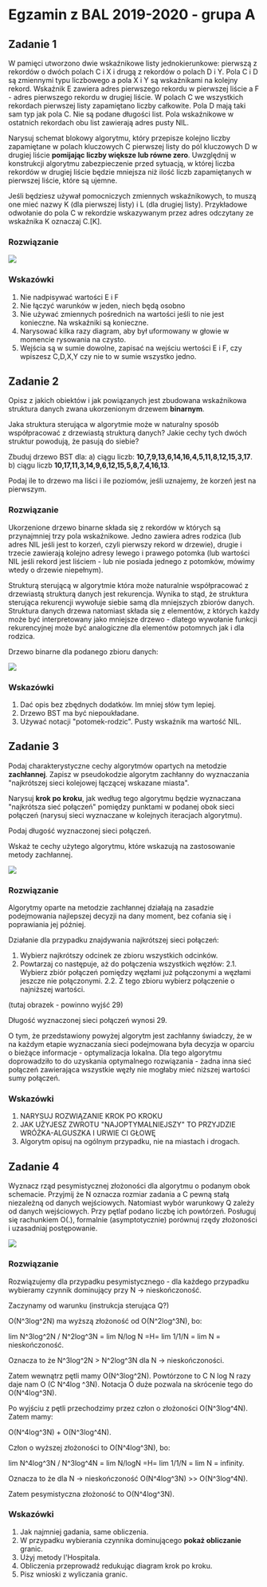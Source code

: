 # Egzamin z BAL 2019-2020 - grupa A

## Zadanie 1

W pamięci utworzono dwie wskaźnikowe listy jednokierunkowe: pierwszą z rekordów o dwóch polach C i X i drugą z rekordów o polach D i Y. Pola C i D są zmiennymi typu liczbowego a pola X i Y są wskaźnikami na kolejny rekord. Wskaźnik E zawiera adres pierwszego rekordu w pierwszej liście a F - adres pierwszego rekordu w drugiej liście. W polach C we wszystkich rekordach pierwszej listy zapamiętano liczby całkowite. Pola D mają taki sam typ jak pola C. Nie są podane długości list. Pola wskaźnikowe w ostatnich rekordach obu list zawierają adres pusty NIL.

Narysuj schemat blokowy algorytmu, który przepisze kolejno liczby zapamiętane w polach kluczowych C pierwszej listy do pól kluczowych D w drugiej liście **pomijając liczby większe lub równe zero**. Uwzględnij w konstrukcji algorytmu zabezpieczenie przed sytuacją, w której liczba rekordów w drugiej liście będzie mniejsza niż ilość liczb zapamiętanych w pierwszej liście, które są ujemne.

Jeśli będziesz używał pomocniczych zmiennych wskaźnikowych, to muszą one mieć nazwy K (dla pierwszej listy) i L (dla drugiej listy). Przykładowe odwołanie do pola C w rekordzie wskazywanym przez adres odczytany ze wskaźnika K oznaczaj C.[K].

### Rozwiązanie

![](./images/flowchart.png)

### Wskazówki

1. Nie nadpisywać wartości E i F
2. Nie łączyć warunków w jeden, niech będą osobno
3. Nie używać zmiennych pośrednich na wartości jeśli to nie jest konieczne. Na wskaźniki są konieczne.
4. Narysować kilka razy diagram, aby był uformowany w głowie w momencie rysowania na czysto.
5. Wejścia są w sumie dowolne, zapisać na wejściu wertości E i F, czy wpiszesz C,D,X,Y czy nie to w sumie wszystko jedno.

## Zadanie 2

Opisz z jakich obiektów i jak powiązanych jest zbudowana wskaźnikowa struktura danych zwana ukorzenionym drzewem **binarnym**.

Jaka struktura sterująca w algorytmie może w naturalny sposób współpracować z drzewiastą strukturą danych? Jakie cechy tych dwóch struktur powodują, że pasują do siebie?

Zbuduj drzewo BST dla:
a) ciągu liczb: **10,7,9,13,6,14,16,4,5,11,8,12,15,3,17**.
b) ciągu liczb **10,17,11,3,14,9,6,12,15,5,8,7,4,16,13**.

Podaj ile to drzewo ma liści i ile poziomów, jeśli uznajemy, że korzeń jest na pierwszym.

### Rozwiązanie

Ukorzenione drzewo binarne składa się z rekordów w których są przynajmniej trzy pola wskaźnikowe. Jedno zawiera adres rodzica (lub adres NIL jeśli jest to korzeń, czyli pierwszy rekord w drzewie), drugie i trzecie zawierają kolejno adresy lewego i prawego potomka (lub wartości NIL jeśli rekord jest liściem - lub nie posiada jednego z potomków, mówimy wtedy o drzewie niepełnym).

Strukturą sterującą w algorytmie która może naturalnie współpracować z drzewiastą strukturą danych jest rekurencja. Wynika to stąd, że struktura sterująca rekurencji wywołuje siebie samą dla mniejszych zbiorów danych. Struktura danych drzewa natomiast składa się z elementów, z których każdy może być interpretowany jako mniejsze drzewo - dlatego wywołanie funkcji rekurencyjnej może być analogiczne dla elementów potomnych jak i dla rodzica.

Drzewo binarne dla podanego zbioru danych:

![](./images/tree.png)

### Wskazówki

1. Dać opis bez zbędnych dodatków. Im mniej słów tym lepiej.
2. Drzewo BST ma być niepoukładane.
3. Używać notacji "potomek-rodzic". Pusty wskaźnik ma wartość NIL.

## Zadanie 3

Podaj charakterystyczne cechy algorytmów opartych na metodzie **zachłannej**. Zapisz w pseudokodzie algorytm zachłanny do wyznaczania "najkrótszej sieci kolejowej łączącej wskazane miasta".

Narysuj **krok po kroku**, jak według tego algorytmu będzie wyznaczana "najkrótsza sieć połączeń" pomiędzy punktami w podanej obok sieci połączeń (narysuj sieci wyznaczane w kolejnych iteracjach algorytmu).

Podaj długość wyznaczonej sieci połączeń.

Wskaż te cechy użytego algorytmu, które wskazują na zastosowanie metody zachłannej.

![](./images/graf-1.png)

### Rozwiązanie

Algorytmy oparte na metodzie zachłannej działają na zasadzie podejmowania najlepszej decyzji na dany moment, bez cofania się i poprawiania jej później.

Działanie dla przypadku znajdywania najkrótszej sieci połączeń:

1. Wybierz najkrótszy odcinek ze zbioru wszystkich odcinków.
2. Powtarzaj co następuje, aż do połączenia wszystkich węzłów:
2.1. Wybierz zbiór połączeń pomiędzy węzłami już połączonymi a węzłami jeszcze nie połączonymi.
2.2. Z tego zbioru wybierz połączenie o najniższej wartości.

(tutaj obrazek - powinno wyjść 29)

Długość wyznaczonej sieci połączeń wynosi 29.

O tym, że przedstawiony powyżej algorytm jest zachłanny świadczy, że w na każdym etapie wyznaczania sieci podejmowana była decyzja w oparciu o bieżące informacje - optymalizacja lokalna. Dla tego algorytmu doprowadziło to do uzyskania optymalnego rozwiązania - żadna inna sieć połączeń zawierająca wszystkie węzły nie mogłaby mieć niższej wartości sumy połączeń.

### Wskazówki

1. NARYSUJ ROZWIĄZANIE KROK PO KROKU
2. JAK UŻYJESZ ZWROTU "NAJOPTYMALNIEJSZY" TO PRZYJDZIE WRÓŻKA-ALGUSZKA I URWIE CI GŁOWĘ
3. Algorytm opisuj na ogólnym przypadku, nie na miastach i drogach.

## Zadanie 4

Wyznacz rząd pesymistycznej złożoności dla algorytmu o podanym obok schemacie. Przyjmij że N oznacza rozmiar zadania a C pewną stałą niezależną od danych wejściowych. Natomiast wybór warunkowy Q zależy od danych wejściowych. Przy pętlaf podano liczbę ich powtórzeń. Posługuj się rachunkiem O(.), formalnie (asymptotycznie) porównuj rzędy złożoności i uzasadniaj postępowanie.

![](./images/graf-2.png)

### Rozwiązanie

Rozwiązujemy dla przypadku pesymistycznego - dla każdego przypadku wybieramy czynnik dominujący przy N -> nieskończoność.

Zaczynamy od warunku (instrukcja sterująca Q?)

O(N^3log^2N) ma wyższą złożoność od O(N^2log^3N), bo:

lim N^3log^2N / N^2log^3N = lim N/log N =H= lim 1/1/N = lim N = nieskończoność.

Oznacza to że N^3log^2N > N^2log^3N dla N -> nieskończoności.

Zatem wewnątrz pętli mamy O(N^3log^2N). Powtórzone to C N log N razy daje nam O (C N^4log ^3N). Notacja O duże pozwala na skrócenie tego do O(N^4log^3N).

Po wyjściu z pętli przechodzimy przez człon o złożoności O(N^3log^4N). Zatem mamy:

O(N^4log^3N) + O(N^3log^4N).

Człon o wyższej złożoności to O(N^4log^3N), bo:

lim N^4log^3N / N^3log^4N = lim N/logN =H= lim 1/1/N = lim N = infinity.

Oznacza to że dla N -> nieskończoność 
O(N^4log^3N) >> O(N^3log^4N). 

Zatem pesymistyczna złożoność to O(N^4log^3N).

### Wskazówki

1. Jak najmniej gadania, same obliczenia.
2. W przypadku wybierania czynnika dominującego **pokaż obliczanie** granic.
3. Użyj metody l'Hospitala.
4. Obliczenia przeprowadź redukując diagram krok po kroku.
5. Pisz wnioski z wyliczania granic.